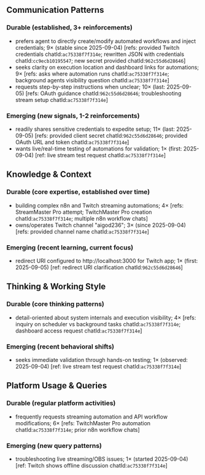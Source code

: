 ## Communication Patterns
### Durable (established, 3+ reinforcements)
- prefers agent to directly create/modify automated workflows and inject credentials; 9× (stable since 2025-09-04) [refs: provided Twitch credentials chatId:`ac75338f7f314e`; rewritten JSON with credentials chatId:`cc9ecb10195547`; new secret provided chatId:`962c55d6d28646`]
- seeks clarity on execution location and dashboard links for automations; 9× [refs: asks where automation runs chatId:`ac75338f7f314e`; background agents visibility question chatId:`ac75338f7f314e`]
- requests step-by-step instructions when unclear; 10× (last: 2025-09-05) [refs: OAuth guidance chatId:`962c55d6d28646`; troubleshooting stream setup chatId:`ac75338f7f314e`]

### Emerging (new signals, 1-2 reinforcements)
- readily shares sensitive credentials to expedite setup; 11× (last: 2025-09-05) [refs: provided client secret chatId:`962c55d6d28646`; provided OAuth URL and token chatId:`ac75338f7f314e`]
- wants live/real-time testing of automations for validation; 1× (first: 2025-09-04) [ref: live stream test request chatId:`ac75338f7f314e`]

## Knowledge & Context
### Durable (core expertise, established over time)
- building complex n8n and Twitch streaming automations; 4× [refs: StreamMaster Pro attempt; TwitchMaster Pro creation chatId:`ac75338f7f314e`; multiple n8n workflow chats]
- owns/operates Twitch channel "aigod236"; 3× (since 2025-09-04) [refs: provided channel name chatId:`ac75338f7f314e`]

### Emerging (recent learning, current focus)
- redirect URI configured to http://localhost:3000 for Twitch app; 1× (first: 2025-09-05) [ref: redirect URI clarification chatId:`962c55d6d28646`]

## Thinking & Working Style
### Durable (core thinking patterns)
- detail-oriented about system internals and execution visibility; 4× [refs: inquiry on scheduler vs background tasks chatId:`ac75338f7f314e`; dashboard access request chatId:`ac75338f7f314e`]

### Emerging (recent behavioral shifts)
- seeks immediate validation through hands-on testing; 1× (observed: 2025-09-04) [ref: live stream test request chatId:`ac75338f7f314e`]

## Platform Usage & Queries
### Durable (regular platform activities)
- frequently requests streaming automation and API workflow modifications; 6× [refs: TwitchMaster Pro automation chatId:`ac75338f7f314e`; prior n8n workflow chats]

### Emerging (new query patterns)
- troubleshooting live streaming/OBS issues; 1× (started 2025-09-04) [ref: Twitch shows offline discussion chatId:`ac75338f7f314e`]